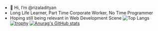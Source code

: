 - 👋 Hi, I’m @rizaladityan
- Long Life Learner, Part Time Corporate Worker, No Time Programmer
- Hoping still being relevant in Web Development Scene
![Top Langs](https://github-readme-stats.vercel.app/api/top-langs/?username=rizaladityan&layout=compact)
[![trophy](https://github-profile-trophy.vercel.app/?username=rizaladityan)](https://github.com/ryo-ma/github-profile-trophy)
[![Anurag's GitHub stats](https://github-readme-stats.vercel.app/api?username=rizaladityan)](https://github.com/anuraghazra/github-readme-stats)
<!---
rizaladityan/rizaladityan is a ✨ special ✨ repository because its `README.md` (this file) appears on your GitHub profile.
You can click the Preview link to take a look at your changes.
--->
